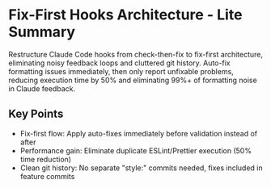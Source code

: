 # Fix-First Hooks Architecture - Lite Summary

Restructure Claude Code hooks from check-then-fix to fix-first architecture,
eliminating noisy feedback loops and cluttered git history. Auto-fix formatting
issues immediately, then only report unfixable problems, reducing execution time
by 50% and eliminating 99%+ of formatting noise in Claude feedback.

## Key Points

- Fix-first flow: Apply auto-fixes immediately before validation instead of
  after
- Performance gain: Eliminate duplicate ESLint/Prettier execution (50% time
  reduction)
- Clean git history: No separate "style:" commits needed, fixes included in
  feature commits
